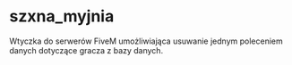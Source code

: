 # szxna_myjnia
Wtyczka do serwerów FiveM umożliwiająca usuwanie jednym poleceniem danych dotyczące gracza z bazy danych.
